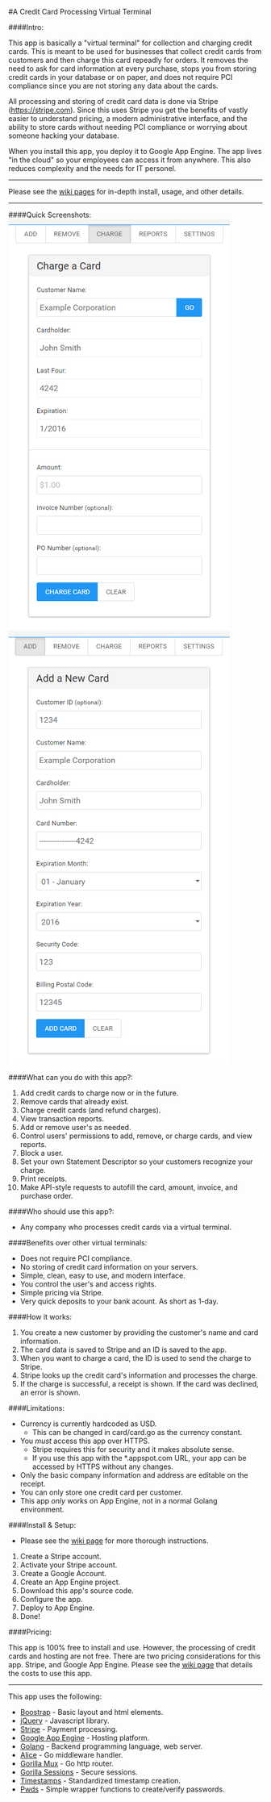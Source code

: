 #A Credit Card Processing Virtual Terminal

####Intro:

This app is basically a "virtual terminal" for collection and charging credit cards.  This is meant to be used for businesses that collect credit cards from customers and then charge this card repeadly for orders.  It removes the need to ask for card information at every purchase, stops you from storing credit cards in your database or on paper, and does not require PCI compliance since you are not storing any data about the cards.

All processing and storing of credit card data is done via Stripe (https://stripe.com).  Since this uses Stripe you get the benefits of vastly easier to understand pricing, a modern administrative interface, and the ability to store cards without needing PCI compliance or worrying about someone hacking your database.

When you install this app, you deploy it to Google App Engine. The app lives "in the cloud" so your employees can access it from anywhere.  This also reduces complexity and the needs for IT personel.

***

Please see the [wiki pages](https://github.com/coreymgilmore/stripe-appengine-frontend/wiki) for in-depth install, usage, and other details.

***

####Quick Screenshots:
![charge-card](https://raw.githubusercontent.com/coreymgilmore/stripe-appengine-frontend/master/doc_imgs/charge-card.png)
![add-card](https://raw.githubusercontent.com/coreymgilmore/stripe-appengine-frontend/master/doc_imgs/add-card.png)

####What can you do with this app?:
1. Add credit cards to charge now or in the future.
2. Remove cards that already exist.
3. Charge credit cards (and refund charges).
4. View transaction reports.
5. Add or remove user's as needed.
6. Control users' permissions to add, remove, or charge cards, and view reports.
7. Block a user.
8. Set your own Statement Descriptor so your customers recognize your charge.
9. Print receipts.
10. Make API-style requests to autofill the card, amount, invoice, and purchase order.

####Who should use this app?:
- Any company who processes credit cards via a virtual terminal.

####Benefits over other virtual terminals:
- Does not require PCI compliance.
- No storing of credit card information on your servers.
- Simple, clean, easy to use, and modern interface.
- You control the user's and access rights.
- Simple pricing via Stripe.
- Very quick deposits to your bank acount. As short as 1-day.

####How it works:
1. You create a new customer by providing the customer's name and card information.
2. The card data is saved to Stripe and an ID is saved to the app.
3. When you want to charge a card, the ID is used to send the charge to Stripe.
4. Stripe looks up the credit card's information and processes the charge.
5. If the charge is successful, a receipt is shown.  If the card was declined, an error is shown.


####Limitations:
- Currency is currently hardcoded as USD.
  - This can be changed in card/card.go as the currency constant.
- You *must* access this app over HTTPS.
  - Stripe requires this for security and it makes absolute sense.
  - If you use this app with the *.appspot.com URL, your app can be accessed by HTTPS without any changes.
- Only the basic company information and address are editable on the receipt.
- You can only store one credit card per customer.
- This app *only* works on App Engine, not in a normal Golang environment.

####Install & Setup:
- Please see the [wiki page](https://github.com/coreymgilmore/stripe-appengine-frontend/wiki/Install-&-Setup) for more thorough instructions.

1. Create a Stripe account.
2. Activate your Stripe account.
3. Create a Google Account.
4. Create an App Engine project.
5. Download this app's source code.
6. Configure the app.
7. Deploy to App Engine.
8. Done!

####Pricing:

This app is 100% free to install and use.  However, the processing of credit cards and hosting are not free. There are two pricing considerations for this app. Stripe, and Google App Engine.  Please see the [wiki page](https://github.com/coreymgilmore/stripe-appengine-frontend/wiki/Costs-of-Using-this-App) that details the costs to use this app.

***

This app uses the following:
- [Boostrap](http://getbootstrap.com/) - Basic layout and html elements.
- [jQuery](https://jquery.com/) - Javascript library.
- [Stripe](https://stripe.com/) - Payment processing.
- [Google App Engine](https://cloud.google.com/appengine/docs) - Hosting platform.
- [Golang](https://golang.org/) - Backend programming language, web server.
- [Alice](https://github.com/justinas/alice) - Go middleware handler.
- [Gorilla Mux](https://github.com/gorilla/mux) - Go http router.
- [Gorilla Sessions](https://github.com/gorilla/sessions) - Secure sessions.
- [Timestamps](https://github.com/coreymgilmore/timestamps) - Standardized timestamp creation.
- [Pwds](https://github.com/coreymgilmore/pwds) - Simple wrapper functions to create/verify passwords.
